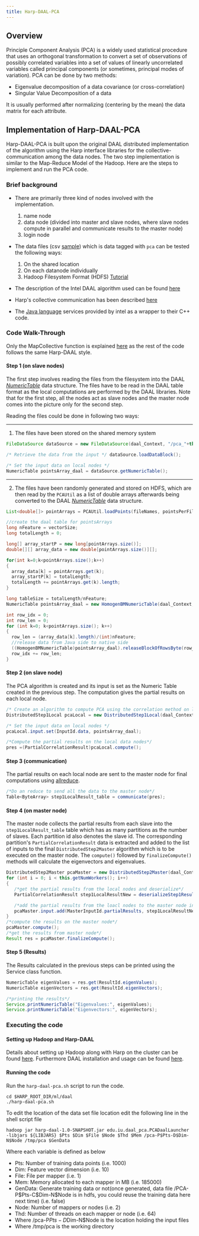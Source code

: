```yaml
---
title: Harp-DAAL-PCA
---
```


## Overview 
Principle Component Analysis (PCA) is a widely used statistical procedure that uses an orthogonal transformation to convert a set of observations of possibly correlated variables into a set of values of linearly uncorrelated variables called principal components (or sometimes, principal modes of variation). 
PCA can be done by two methods:

* Eigenvalue decomposition of a data covariance (or cross-correlation) 
* Singular Value Decomposition of a data 

It is usually performed after normalizing (centering by the mean) the data matrix for each attribute.

## Implementation of Harp-DAAL-PCA
Harp-DAAL-PCA is built upon the original DAAL distributed implementation of the algorithm using the Harp interface libraries for the collective-communication among the data nodes. The two step implementation is similar to the Map-Reduce Model of the Hadoop.
Here are the steps to implement and run the PCA code. 

### Brief background
* There are primarily three kind of nodes involved with the implementation.
  1. name node
  1. data node (divided into master and slave nodes, where slave nodes compute in parallel and communicate results to the master node)
  1. login node
  
* The data files (csv [sample](https://github.com/DSC-SPIDAL/harp/tree/master/ml/daal/daal-src/examples/data/distributed "sample data")) which is data tagged with `pca` can be tested the following ways:
  1. On the shared location
  1. On each datanode individually
  1. Hadoop Filesystem Format (HDFS) [Tutorial](https://www.tutorialspoint.com/hadoop/hadoop_hdfs_overview.htm "hdfs tutorial")   

* The description of the Intel DAAL algorithm used can be found [here](https://software.intel.com/en-us/daal-programming-guide "Intel implementation")

* Harp's collective communication has been described [here](https://dsc-spidal.github.io/harp/docs/programming/overview/ "Collective Communication")

* The [Java language](https://github.com/DSC-SPIDAL/harp/tree/master/ml/daal/daal-src/lang_interface/java/com/intel/daal "language interface") services provided by intel as a wrapper to their C++ code.

### Code Walk-Through 
Only the MapCollective function is explained [here](https://github.com/DSC-SPIDAL/harp/blob/master/core/harp-hadoop/src/main/java/org/apache/hadoop/mapred/CollectiveMapper.java "Collective Mapper") as the rest of the code follows the same Harp-DAAL style.

#### Step 1 (on slave nodes)
The first step involves reading the files from the filesystem into the DAAL [_NumericTable_](https://software.intel.com/en-us/node/564579 "Numeric Table") data structure.  The files have to be read in the DAAL table format as the local computations are performed by the DAAL libraries. Note that for the first step, all the nodes act as slave nodes and the master node comes into the picture only for the second step. 

Reading the files could be done in following two ways:

------------------------------------------------------------
1) The files have been stored on the shared memory system

```java
FileDataSource dataSource = new FileDataSource(daal_Context, "/pca_"+this.getSelfID()+".csv",DataSource.DictionaryCreationFlag.DoDictionaryFromContext,DataSource.NumericTableAllocationFlag.DoAllocateNumericTable);

/* Retrieve the data from the input */ dataSource.loadDataBlock();

/* Set the input data on local nodes */
NumericTable pointsArray_daal = dataSource.getNumericTable();
```
-----------------------------------------------------------------
2) The files have been randomly generated and stored on HDFS, which are then read by the `PCAUtil` as a list of double arrays afterwards being converted to the DAAL [_NumericTable_](https://software.intel.com/en-us/node/564579 "Numeric Table") data structure.
```java
List<double[]> pointArrays = PCAUtil.loadPoints(fileNames, pointsPerFile, vectorSize, conf, numThreads);

//create the daal table for pointsArrays
long nFeature = vectorSize;
long totalLength = 0;

long[] array_startP = new long[pointArrays.size()];
double[][] array_data = new double[pointArrays.size()][];

for(int k=0;k<pointArrays.size();k++)
{
  array_data[k] = pointArrays.get(k);
  array_startP[k] = totalLength;
  totalLength += pointArrays.get(k).length;
}

long tableSize = totalLength/nFeature;
NumericTable pointsArray_daal = new HomogenBMNumericTable(daal_Context, Double.class, nFeature, tableSize, NumericTable.AllocationFlag.DoAllocate);

int row_idx = 0;
int row_len = 0;
for (int k=0; k<pointArrays.size(); k++)
{
  row_len = (array_data[k].length)/(int)nFeature;
  //release data from Java side to native side
  ((HomogenBMNumericTable)pointsArray_daal).releaseBlockOfRowsByte(row_idx, row_len, array_data[k]);
  row_idx += row_len;
}
```
  
#### Step 2 (on slave node)
The PCA algorithm is created and its input is set as the Numeric Table created in the previous step.  The computation gives the partial results on each local node.
```java 
/* Create an algorithm to compute PCA using the correlation method on local nodes */
DistributedStep1Local pcaLocal = new DistributedStep1Local(daal_Context, Double.class, Method.correlationDense);

/* Set the input data on local nodes */
pcaLocal.input.set(InputId.data, pointsArray_daal);

/*Compute the partial results on the local data nodes*/
pres =(PartialCorrelationResult)pcaLocal.compute();

```
 
#### Step 3 (communication)
The partial results on each local node are sent to the master node for final computations using [allreduce](https://dsc-spidal.github.io/harp/docs/communications/allreduce/ "harp all reduce").
 
```java
/*Do an reduce to send all the data to the master node*/
Table<ByteArray> step1LocalResult_table = communicate(pres);  
```
 
#### Step 4 (on master node)
The master node collects the partial results from each slave into the `step1LocalResult_table` table which has as many partitions as the number of slaves. Each partition id also denotes the slave id.  The corresponding partition's  `PartialCorrelationResult` data is extracted and added to the list of inputs to the final `DistributedStep2Master` algorithm which is to be executed on the master node. The `compute()` followed by `finalizeCompute()` methods will calculate the eigenvectors and eigenvalues. 
```java
DistributedStep2Master pcaMaster = new DistributedStep2Master(daal_Context, Double.class, Method.correlationDense);
for (int i = 0; i < this.getNumWorkers(); i++)
{
   /*get the partial results from the local nodes and deserialize*/
   PartialCorrelationResult step1LocalResultNew = deserializeStep1Result(step1LocalResult_table.getPartition(i).get().get());

   /*add the partial results from the loacl nodes to the master node input*/
   pcaMaster.input.add(MasterInputId.partialResults, step1LocalResultNew);
}
/*compute the results on the master node*/
pcaMaster.compute();
/*get the results from master node*/
Result res = pcaMaster.finalizeCompute();

``` 

#### Step 5 (Results)
The Results calculated in the previous steps can be printed using the Service class function.
```java
NumericTable eigenValues = res.get(ResultId.eigenValues);
NumericTable eigenVectors = res.get(ResultId.eigenVectors);

/*printing the results*/
Service.printNumericTable("Eigenvalues:", eigenValues);
Service.printNumericTable("Eigenvectors:", eigenVectors);

```

### Executing the code 

#### Setting up Hadoop and Harp-DAAL
Details about setting up Hadoop along with Harp on the cluster can be found [here](https://dsc-spidal.github.io/harp/docs/getting-started-cluster/ "Installation"). 
Furthermore DAAL installation and usage can be found [here](https://dsc-spidal.github.io/harp/docs/harpdaal/harpdaal/ "Daal usage").

#### Running the code
Run the `harp-daal-pca.sh` script to run the code.
```shell
cd $HARP_ROOT_DIR/ml/daal
./harp-daal-pca.sh  
```
To edit the location of the data set file location edit the following line in the  shell script file

```shell
hadoop jar harp-daal-1.0-SNAPSHOT.jar edu.iu.daal_pca.PCADaalLauncher -libjars ${LIBJARS} $Pts $Dim $File $Node $Thd $Mem /pca-P$Pts-D$Dim-N$Node /tmp/pca $GenData
```
Where each variable is defined as below

* Pts: Number of training data points (i.e. 1000)
* Dim: Feature vector dimension (i.e. 10)
* File: File per mapper (i.e. 1)
* Mem: Memory allocated to each mapper in MB (i.e. 185000)
* GenData: Generate training data or not(once generated, data file /PCA-P\$Pts-C\$Dim-N\$Node is in hdfs, you could reuse the training data here next time) (i.e. false)
* Node: Number of mappers or nodes (i.e. 2)
* Thd: Number of threads on each mapper or node (i.e. 64)
* Where /pca-P$Pts-D$Dim-N$Node is the location holding the input files
* Where /tmp/pca is the working directory